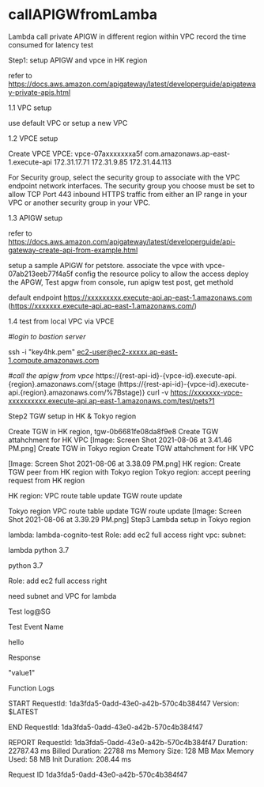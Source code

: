 # callAPIGWfromLamba
Lambda call private APIGW in different region within VPC
record the time consumed for latency test

Step1: setup APIGW and vpce in HK region

refer to https://docs.aws.amazon.com/apigateway/latest/developerguide/apigateway-private-apis.html



1.1 VPC setup

use default VPC or setup a new VPC

1.2 VPCE setup

Create VPCE
VPCE: 
vpce-07axxxxxxxa5f 
com.amazonaws.ap-east-1.execute-api 
172.31.17.71 172.31.9.85 172.31.44.113

For Security group, select the security group to associate with the VPC endpoint network interfaces.
The security group you choose must be set to allow TCP Port 443 inbound HTTPS traffic from either an IP range in your VPC or another security group in your VPC.


1.3 APIGW setup

refer to https://docs.aws.amazon.com/apigateway/latest/developerguide/api-gateway-create-api-from-example.html

setup a sample APIGW for petstore.
associate the vpce with vpce-07ab213eeb77f4a5f 
config the resource policy to allow the access
deploy the APGW, 
Test apgw from console, run apigw test post, get methold

default endpoint  https://xxxxxxxxx.execute-api.ap-east-1.amazonaws.com (https://xxxxxxx.execute-api.ap-east-1.amazonaws.com/)


1.4 test from local VPC via VPCE

*#login to bastion server*

ssh -i "key4hk.pem" ec2-user@ec2-xxxxx.ap-east-1.compute.amazonaws.com


*#call the apigw from vpce*
https://{rest-api-id}-{vpce-id}.execute-api.{region}.amazonaws.com/{stage (https://{rest-api-id}-{vpce-id}.execute-api.{region}.amazonaws.com/%7Bstage)}
curl -v https://xxxxxxx-vpce-xxxxxxxxxx.execute-api.ap-east-1.amazonaws.com/test/pets?1


Step2 TGW setup in HK & Tokyo region


Create TGW in HK region, tgw-0b6681fe08da8f9e8
Create TGW attahchment for HK VPC
[Image: Screen Shot 2021-08-06 at 3.41.46 PM.png]
Create TGW in Tokyo region
Create TGW attahchment for HK VPC

[Image: Screen Shot 2021-08-06 at 3.38.09 PM.png]
HK region: Create TGW peer from HK region with Tokyo region
Tokyo region: accept peering request from HK region

HK region:
VPC route table update
TGW route update

Tokyo region
VPC route table update
TGW route update
[Image: Screen Shot 2021-08-06 at 3.39.29 PM.png]
Step3 Lambda setup in Tokyo region

lambda: lambda-cognito-test
Role: add ec2 full access right
vpc:
subnet:

lambda python 3.7


python 3.7

Role: add ec2 full access right

need subnet and VPC for lambda

Test log@SG

Test Event Name

hello



Response

"value1"



Function Logs

START RequestId: 1da3fda5-0add-43e0-a42b-570c4b384f47 Version: $LATEST

END RequestId: 1da3fda5-0add-43e0-a42b-570c4b384f47

REPORT RequestId: 1da3fda5-0add-43e0-a42b-570c4b384f47 Duration: 22787.43 ms Billed Duration: 22788 ms Memory Size: 128 MB Max Memory Used: 58 MB Init Duration: 208.44 ms


Request ID
1da3fda5-0add-43e0-a42b-570c4b384f47
